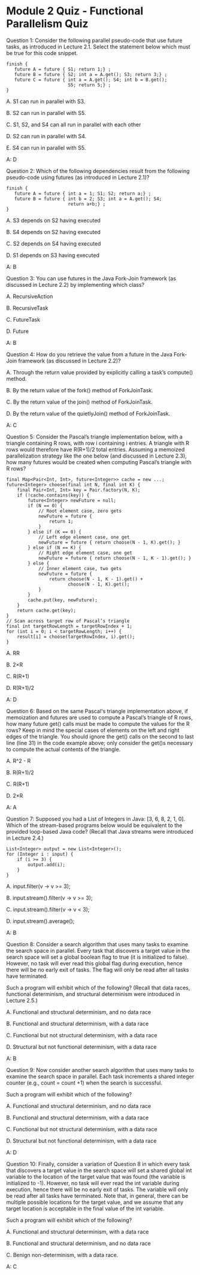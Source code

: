 # Module 2 Quiz - Functional Parallelism Quiz

Question 1: Consider the following parallel pseudo-code that use future tasks, as introduced in Lecture 2.1. Select the statement below which must be true for this code snippet.
```
finish {
   future A = future { S1; return 1;} ;
   future B = future { S2; int a = A.get(); S3; return 3;} ;
   future C = future { int a = A.get(); S4; int b = B.get(); 
                       S5; return 5;} ; 
}
```
A. S1 can run in parallel with S3.

B. S2 can run in parallel with S5.

C. S1, S2, and S4 can all run in parallel with each other

D. S2 can run in parallel with S4.

E. S4 can run in parallel with S5.

A: D

Question 2: Which of the following dependencies result from the following pseudo-code using futures (as introduced in Lecture 2.1)?
```
finish {
   future A = future { int a = 1; S1; S2; return a;} ;
   future B = future { int b = 2; S3; int a = A.get(); S4; 
                       return a+b;} ;
}
```
A. S3 depends on S2 having executed

B. S4 depends on S2 having executed

C. S2 depends on S4 having executed

D. S1 depends on S3 having executed

A: B

Question 3: You can use futures in the Java Fork-Join framework (as discussed in Lecture 2.2) by implementing which class?

A.	RecursiveAction

B.	RecursiveTask

C.	FutureTask

D.	Future

A: B

Question 4: How do you retrieve the value from a future in the Java Fork-Join framework (as discussed in Lecture 2.2)?

A.	Through the return value provided by explicitly calling a task’s compute() method.

B.	By the return value of the fork() method of ForkJoinTask.

C.	By the return value of the join() method of ForkJoinTask.

D.	By the return value of the quietlyJoin() method of ForkJoinTask.

A: C

Question 5: Consider the Pascal’s triangle implementation below, with a triangle containing R rows, with row i containing i entries. A triangle with R rows would therefore have R(R+1)/2 total entries. Assuming a memoized parallelization strategy like the one below (and discussed in Lecture 2.3), how many futures would be created when computing Pascal’s triangle with R rows?
```
final Map<Pair<Int, Int>, future<Integer>> cache = new ...;
future<Integer> choose(final int N, final int K) {
    final Pair<Int, Int> key = Pair.factory(N, K);
    if (!cache.contains(key)) {
        future<Integer> newFuture = null;
        if (N == 0) {
            // Root element case, zero gets
            newFuture = future {
                return 1;
            }
        } else if (K == 0) {
            // Left edge element case, one get
            newFuture = future { return choose(N - 1, K).get(); }
        } else if (N == K) {
            // Right edge element case, one get
            newFuture = future { return choose(N - 1, K - 1).get(); }
        } else {
            // Inner element case, two gets
            newFuture = future {
                return choose(N - 1, K - 1).get() + 
                       choose(N - 1, K).get();
            }
        }
        cache.put(key, newFuture);
    }
    return cache.get(key);
}
// Scan across target row of Pascal’s triangle
final int targetRowLength = targetRowIndex + 1;
for (int i = 0; i < targetRowLength; i++) {
    result[i] = choose(targetRowIndex, i).get();
}
```
A. RR

B. 2×R

C. R(R+1)

D. R(R+1)/2

A: D

Question 6: Based on the same Pascal's triangle implementation above, if memoization and futures are used to compute a Pascal’s triangle of R rows, how many future get() calls must be made to compute the values for the R rows? Keep in mind the special cases of elements on the left and right edges of the triangle. You should ignore the get() calls on the second to last line (line 31) in the code example above; only consider the get()s necessary to compute the actual contents of the triangle.

A. R^2 - R

B. R(R+1)/2

C. R(R+1)

D. 2×R

A: A

Question 7: Supposed you had a List of Integers in Java: [3, 6, 8, 2, 1, 0]. Which of the stream-based programs below would be equivalent to the provided loop-based Java code? (Recall that Java streams were introduced in Lecture 2.4.)
```
List<Integer> output = new List<Integer>();
for (Integer i : input) {
    if (i >= 3) {
        output.add(i);
    }
}
```
A.	input.filter(v -> v >= 3);

B.	input.stream().filter(v -> v >= 3);

C.	input.stream().filter(v -> v < 3);

D.	input.stream().average();

A: B

Question 8: Consider a search algorithm that uses many tasks to examine the search space in parallel. Every task that discovers a target value in the search space will set a global boolean flag to true (it is initialized to false). However, no task will ever read this global flag during execution, hence there will be no early exit of tasks. The flag will only be read after all tasks have terminated.

Such a program will exhibit which of the following? (Recall that data races, functional determinism, and structural determinism were introduced in Lecture 2.5.)

A.	Functional and structural determinism, and no data race

B.	Functional and structural determinism, with a data race

C.	Functional but not structural determinism, with a data race

D.	Structural but not functional determinism, with a data race

A: B

Question 9: Now consider another search algorithm that uses many tasks to examine the search space in parallel. Each task increments a shared integer counter (e.g., count = count +1) when the search is successful.

Such a program will exhibit which of the following?

A. Functional and structural determinism, and no data race

B. Functional and structural determinism, with a data race

C. Functional but not structural determinism, with a data race

D. Structural but not functional determinism, with a data race

A: D

Question 10: Finally, consider a variation of Question 8 in which every task that discovers a target value in the search space will set a shared global int variable to the location of the target value that was found (the variable is initialized to -1). However, no task will ever read the int variable during execution, hence there will be no early exit of tasks. The variable will only be read after all tasks have terminated. Note that, in general, there can be multiple possible locations for the target value, and we assume that any target location is acceptable in the final value of the int variable.

Such a program will exhibit which of the following?

A. Functional and structural determinism, with a data race

B.	Functional and structural determinism, and no data race

C. Benign non-determinism, with a data race.

A: C
